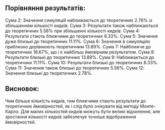 ## Порівняння результатів:
Сума 2: Значення симуляцій наближаються до теоретичних 2.78% із збільшенням кількості кидків.
Сума 3: Результати також наближаються до теоретичних 5.56% при збільшенні кількості кидків.
Сума 4: Результати стають ближчими до теоретичних 8.33%.
Сума 5: Значення дуже близькі до теоретичних 11.11%.
Сума 6: Значення в симуляціях приблизно дорівнюють теоретичним 13.89%.
Сума 7: Найближче до теоретичних 16.67%, що і є найбільш ймовірним результатом.
Сума 8: Результати близькі до теоретичних 13.89%.
Сума 9: Наближається до теоретичних 11.11%.
Сума 10: Результати близькі до теоретичних 8.33%.
Сума 11: Значення також близькі до теоретичних 5.56%.
Сума 12: Значення близькі до теоретичних 2.78%.
## Висновок:
Чим більше кількість кидків, тим ближчими стають результати до теоретичних ймовірностей, як і слід було очікувати від методу Монте-Карло. Для малих кількостей кидків можуть бути великі відхилення, але зростання кількості кидків забезпечує точніше відображення ймовірностей.
